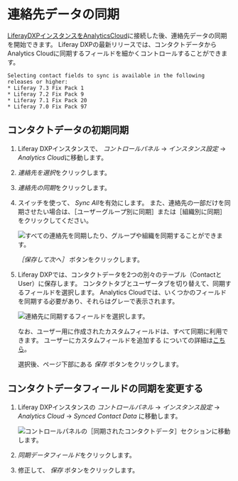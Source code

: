 # 連絡先データの同期

[LiferayDXPインスタンスをAnalyticsCloud](connecting-liferay-dxp-to-analytics-cloud.md)に接続した後、連絡先データの同期を開始できます。 Liferay DXPの最新リリースでは、コンタクトデータからAnalytics Cloudに同期するフィールドを細かくコントロールすることができます。

```{note}
Selecting contact fields to sync is available in the following releases or higher:
* Liferay 7.3 Fix Pack 1
* Liferay 7.2 Fix Pack 9
* Liferay 7.1 Fix Pack 20
* Liferay 7.0 Fix Pack 97
```

## コンタクトデータの初期同期

1.  Liferay DXPインスタンスで、 *コントロールパネル* → *インスタンス設定* → *Analytics Cloud*に移動します。

2.  *連絡先を選択*をクリックします。

3.  *連絡先の同期*をクリックします。

4.  スイッチを使って、 *Sync All*を有効にします。 また、連絡先の一部だけを同期させたい場合は、［ユーザーグループ別に同期］または［組織別に同期］をクリックしてください。

    ![すべての連絡先を同期したり、グループや組織を同期することができます。](./syncing-contact-data-from-dxp/images/01.png)

    *［保存して次へ］* ボタンをクリックします。

5.  Liferay DXPでは、コンタクトデータを2つの別々のテーブル（ContactとUser）に保存します。 コンタクトタブとユーザータブを切り替えて、同期するフィールドを選択します。 Analytics Cloudでは、いくつかのフィールドを同期する必要があり、それらはグレーで表示されます。

    ![連絡先に同期するフィールドを選択します。](./syncing-contact-data-from-dxp/images/02.png)

    なお、ユーザー用に作成されたカスタムフィールドは、すべて同期に利用できます。 ユーザーにカスタムフィールドを追加する についての詳細は[こちら](https://learn.liferay.com/dxp/7.x/en/users-and-permissions/devops/adding-custom-fields-to-users.html)。

    選択後、ページ下部にある *保存* ボタンをクリックします。

## コンタクトデータフィールドの同期を変更する

1.  Liferay DXPインスタンスの *コントロールパネル* → *インスタンス設定* → *Analytics Cloud* → *Synced Contact Data* に移動します。

    ![コントロールパネルの［同期されたコンタクトデータ］セクションに移動します。](./syncing-contact-data-from-dxp/images/03.png)

2.  *同期データフィールド*をクリックします。

3.  修正して、 *保存* ボタンをクリックします。
